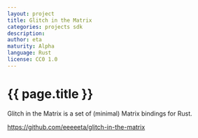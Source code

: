 ```yaml
---
layout: project
title: Glitch in the Matrix
categories: projects sdk
description: 
author: eta
maturity: Alpha
language: Rust
license: CC0 1.0
---
```


# {{ page.title }}
Glitch in the Matrix is a set of (minimal) Matrix bindings for Rust.

https://github.com/eeeeeta/glitch-in-the-matrix
